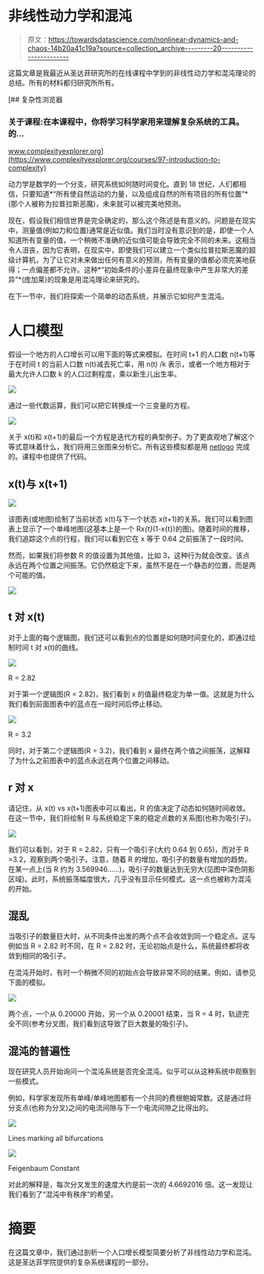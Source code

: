 # 非线性动力学和混沌

> 原文：<https://towardsdatascience.com/nonlinear-dynamics-and-chaos-14b20a41c19a?source=collection_archive---------20----------------------->

这篇文章是我最近从圣达菲研究所的在线课程中学到的非线性动力学和混沌理论的总结。所有的材料都归研究所所有。

[](https://www.complexityexplorer.org/courses/97-introduction-to-complexity) [## 复杂性浏览器

### 关于课程:在本课程中，你将学习科学家用来理解复杂系统的工具。的…

www.complexityexplorer.org](https://www.complexityexplorer.org/courses/97-introduction-to-complexity) 

动力学是数学的一个分支，研究系统如何随时间变化。直到 18 世纪，人们都相信，只要知道*“所有使自然运动的力量，以及组成自然的所有项目的所有位置”*(那个人被称为拉普拉斯恶魔)，未来就可以被完美地预测。

现在，假设我们相信世界是完全确定的，那么这个陈述是有意义的。问题是在现实中，测量值(例如力和位置)通常是近似值。我们当时没有意识到的是，即使一个人知道所有变量的值，一个稍微不准确的近似值可能会导致完全不同的未来。这相当令人沮丧，因为它表明，在现实中，即使我们可以建立一个类似拉普拉斯恶魔的超级计算机，为了让它对未来做出任何有意义的预测，所有变量的值都必须完美地获得；一点偏差都不允许。这种*“初始条件的小差异在最终现象中产生非常大的差异”*(庞加莱)的现象是用混沌理论来研究的。

在下一节中，我们将探索一个简单的动态系统，并展示它如何产生混沌。

# 人口模型

假设一个地方的人口增长可以用下面的等式来模拟。在时间 t+1 的人口数 n(t+1)等于在时间 t 的当前人口数 n(t)减去死亡率，用 n(t) /k 表示，或者一个地方相对于最大允许人口数 k 的人口过剩程度，乘以新生儿出生率。

![](img/075215b76a950ff107c1284e0cf1801c.png)

通过一些代数运算，我们可以把它转换成一个三变量的方程。

![](img/26dac73d296db6d50bf35cd8ca176c77.png)

关于 x(t)和 x(t+1)的最后一个方程是迭代方程的典型例子。为了更直观地了解这个等式意味着什么，我们将用三张图来分析它。所有这些模拟都是用 [netlogo](https://ccl.northwestern.edu/netlogo/) 完成的。课程中也提供了代码。

## x(t)与 x(t+1)

![](img/4ab373e04946575e222bff5a307151c9.png)

该图表(或地图)绘制了当前状态 x(t)与下一个状态 x(t+1)的关系。我们可以看到图表上显示了一个单峰地图(这基本上是一个 R*x{t}*(1-x{t})的图)。随着时间的推移，我们追踪这个点的行程，我们可以看到它在 x 等于 0.64 之前振荡了一段时间。

然而，如果我们将参数 R 的值设置为其他值，比如 3，这种行为就会改变。该点永远在两个位置之间振荡。它仍然稳定下来，虽然不是在一个静态的位置，而是两个可能的值。

![](img/5b44e9af9824b4b5c48e48133dd6274a.png)

## t 对 x(t)

对于上面的每个逻辑图，我们还可以看到点的位置是如何随时间变化的，即通过绘制时间 t 对 x(t)的曲线。

![](img/7e39a0f4478deb63fd943b7f0074eee8.png)

R = 2.82

对于第一个逻辑图(R = 2.82)，我们看到 x 的值最终稳定为单一值。这就是为什么我们看到前面图表中的蓝点在一段时间后停止移动。

![](img/4bd5307d65c76c10592dcd9d2a9739e0.png)

R = 3.2

同时，对于第二个逻辑图(R = 3.2)，我们看到 x 最终在两个值之间振荡，这解释了为什么之前图表中的蓝点永远在两个位置之间移动。

## r 对 x

请记住，从 x(t) vs x(t+1)图表中可以看出，R 的值决定了动态如何随时间收敛。在这一节中，我们将绘制 R 与系统稳定下来的稳定点数的关系图(也称为吸引子)。

![](img/7fe7818a698a740df880f6d6df08147e.png)

我们可以看到，对于 R = 2.82，只有一个吸引子(大约 0.64 到 0.65)，而对于 R =3.2，观察到两个吸引子。注意，随着 R 的增加，吸引子的数量有增加的趋势。在某一点上(当 R 约为 3.569946……)，吸引子的数量达到无穷大(见图中深色阴影区域)。此时，系统振荡幅度很大，几乎没有显示任何模式。这一点也被称为混沌的开始。

## 混乱

当吸引子的数量巨大时，从不同条件出发的两个点不会收敛到同一个稳定点。这与例如当 R = 2.82 时不同，在 R = 2.82 时，无论初始点是什么，系统最终都将收敛到相同的吸引子。

在混沌开始时，有时一个稍微不同的初始点会导致非常不同的结果。例如，请参见下面的模拟。

![](img/b082a2f16c725faedc01513d3d4a2f14.png)

两个点，一个从 0.20000 开始，另一个从 0.20001 结束，当 R = 4 时，轨迹完全不同(参考分叉图，我们看到这导致了巨大数量的吸引子)。

## 混沌的普遍性

现在研究人员开始询问一个混沌系统是否完全混沌。似乎可以从这种系统中观察到一些模式。

例如，科学家发现所有单峰/单峰地图都有一个共同的费根鲍姆常数。这是通过将分支点(也称为分叉)之间的电流间隙与下一个电流间隙之比得出的。

![](img/2c3d752c3d4950d36007aebdbd407f36.png)

Lines marking all bifurcations

![](img/187636b8ca7242be4d48756bd008bb92.png)

Feigenbaum Constant

对此的解释是，每次分叉发生的速度大约是前一次的 4.6692016 倍。这一发现让我们看到了“混沌中有秩序”的希望。

# 摘要

在这篇文章中，我们通过剖析一个人口增长模型简要分析了非线性动力学和混沌。这是圣达菲学院提供的复杂系统课程的一部分。